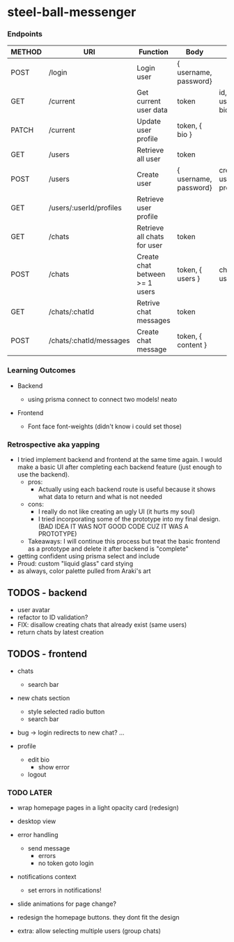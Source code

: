 # steel-ball-messenger

### Endpoints

| METHOD | URI                     | Function                       | Body                  | Notes                |
| ------ | ----------------------- | ------------------------------ | --------------------- | -------------------- |
| POST   | /login                  | Login user                     | { username, password} |                      |
| GET    | /current                | Get current user data          | token                 | id, username, bio    |
| PATCH  | /current                | Update user profile            | token, { bio }        |                      |
| GET    | /users                  | Retrieve all user              | token                 |                      |
| POST   | /users                  | Create user                    | { username, password} | creates user profile |
| GET    | /users/:userId/profiles | Retrieve user profile          |                       |                      |
| GET    | /chats                  | Retrieve all chats for user    | token                 |                      |
| POST   | /chats                  | Create chat between >= 1 users | token, { users }      | chat: { id, users}   |
| GET    | /chats/:chatId          | Retrive chat messages          | token                 |                      |
| POST   | /chats/:chatId/messages | Create chat message            | token, { content }    |                      |

### Learning Outcomes

-   Backend
    -   using prisma connect to connect two models! neato

-   Frontend
    -   Font face font-weights (didn't know i could set those)

### Retrospective aka yapping

-   I tried implement backend and frontend at the same time again. I would make a basic UI after completing each backend feature (just enough to use the backend).
    -   pros: 
        -   Actually using each backend route is useful because it shows what data to return and what is not needed
    -   cons: 
        -   I really do not like creating an ugly UI (it hurts my soul)
        -   I tried incorporating some of the prototype into my final design. (BAD IDEA IT WAS NOT GOOD CODE CUZ IT WAS A PROTOTYPE)
    -   Takeaways: I will continue this process but treat the basic frontend as a prototype and delete it after backend is "complete"
-   getting confident using prisma select and include
-   Proud: custom "liquid glass" card stying
-   as always, color palette pulled from Araki's art

## TODOS - backend

-   user avatar
-   refactor to ID validation?
-   FIX: disallow creating chats that already exist (same users)
-   return chats by latest creation 

## TODOS - frontend


-   chats
    -   search bar
-   new chats section
    -   style selected radio button
    -   search bar

-   bug -> login redirects to new chat? ...

-   profile
    -   edit bio
        -   show error
    -   logout

### TODO LATER

-   wrap homepage pages in a light opacity card (redesign)
-   desktop view
-   error handling
    -   send message
        -   errors
        -   no token goto login
-   notifications context
    -   set errors in notifications!
-   slide animations for page change?
-   redesign the homepage buttons. they dont fit the design

-   extra: allow selecting multiple users (group chats)

